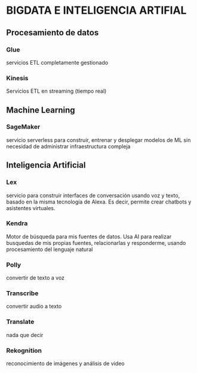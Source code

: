 # BIGDATA E INTELIGENCIA ARTIFIAL

## Procesamiento de datos

### Glue

servicios ETL completamente gestionado

### Kinesis

Servicios ETL en streaming (tiempo real)

## Machine Learning

### SageMaker

servicio serverless para construir, entrenar y desplegar modelos de ML sin necesidad de administrar infraestructura compleja

## Inteligencia Artificial

### Lex

servicio para construir interfaces de conversación usando voz y texto, basado en la misma tecnología de Alexa. Es decir, permite crear chatbots y asistentes virtuales.

### Kendra

Motor de búsqueda para mis fuentes de datos. Usa AI para realizar busquedas de mis propias fuentes, relacionarlas y responderme, usando procesamiento del lenguaje natural

### Polly

convertir de texto a voz

### Transcribe

convertir audio a texto

### Translate

nada que decir

### Rekognition

reconocimiento de imágenes y análisis de video